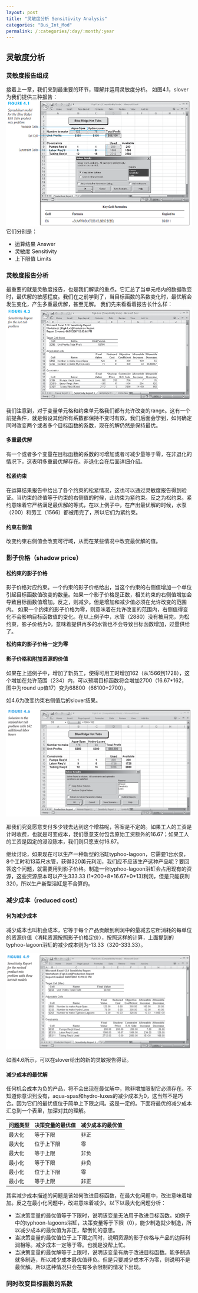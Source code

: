 ```yaml
---
layout: post
title: "灵敏度分析 Sensitivity Analysis"
categories: "Bus_Int_Mod"
permalink: /:categories/:day/:month/:year
---
```

## 灵敏度分析

### 灵敏度报告组成

接着上一章，我们来到最重要的环节，理解并运用灵敏度分析。
如图4.1，slover为我们提供三种报告：
![figure_4.1.png](https://github.com/Frankfsh/learn_datascience_with_me_blog/blob/gh-pages/images/Bus_Int_Mod/figure_4.1.png?raw=true)
它们分别是：

* 运算结果 Answer
* 灵敏度 Sensitivity
* 上下限值 Limits

### 灵敏度报告分析

最重要的就是灵敏度报告，也是我们解读的重点。它汇总了当单元格内的数据改变时，最优解的敏感程度。我们在之前学到了，当目标函数的系数变化时，最优解会发生变化，产生多重最优解，甚至无解。
我们先来看看着报告长什么样：
![figure_4.3.png](https://github.com/Frankfsh/learn_datascience_with_me_blog/blob/gh-pages/images/Bus_Int_Mod/figure_4.3.png?raw=true)

我们注意到，对于变量单元格和约束单元格我们都有允许改变的range。这有一个前提条件，就是假设其他所有系数都保持不变时有效。我们后面会学到，如何确定同时改变两个或者多个目标函数的系数，现在的解仍然是保持最优。

#### 多重最优解

有一个或者多个变量在目标函数的系数的可增加或者可减少量等于零，在非退化的情况下，这表明多重最优解存在。非退化会在后面详细介绍。

#### 松紧约束

在运算结果报告中给出了各个约束的松紧情况，这也可以通过灵敏度报告得到验证。当约束的终值等于约束的右侧值的时候，此约束为紧约束。反之为松约束。紧约意味着它严格满足最优解的等式，在以上例子中，在产出最优解的时候，水泵（200）和劳工（1566）都被用完了，所以它们为紧约束。

#### 约束右侧值

改变约束右侧值会改变可行域，从而在某些情况中改变最优解的值。

### 影子价格（shadow price）

#### 松约束的影子价格

影子价格对应约束。一个约束的影子价格给出，当这个约束的右侧值增加一个单位引起目标函数值改变的数量。如果一个影子价格是正数，相关约束的右侧值增加会导致目标函数值增加。反之，则减少。但是增加和减少值必须在允许改变的范围内。
如果一个约束的影子价格为零，则意味着在允许改变的范围内，右侧值得变化不会影响目标函数值的变化。在以上例子中，水管（2880）没有被用完，为松约束，影子价格为0，意味着提供再多的水管也不会导致目标函数增加，过量供给了。

**松约束的影子价格一定为零**

#### 影子价格和附加资源的价值

如果在上述例子中，增加了新员工，使得可用工时增加162（从1566到1728），这个增加在允许范围（234）内，可以预期目标函数将会增加2700（16.67*162，图中为round up值17）变为68800（66100+2700）。

如4.6为改变约束右侧值后的slover结果。

![figure_4.6.png](https://github.com/Frankfsh/learn_datascience_with_me_blog/blob/gh-pages/images/Bus_Int_Mod/figure_4.6.png?raw=true)



那我们究竟愿意支付多少钱去达到这个增益呢，答案是不定的。如果工人的工资是计时收费，也就是可变成本，我们愿意支付包含原始工资额外的16.67；如果工人的工资是固定的浸没陈本，我们则只愿支付16.67。

继续讨论，如果现在可以生产一种新型的浴缸typhoo-lagoon，它需要1台水泵，8个工时和13英尺水管，获得320美元利润，我们应不应该生产这种产品呢？要回答这个问题，就需要用到影子价格。制造一台typhoo-lagoon浴缸会占用现有的资源，这些资源原本可以产生333.33 (1\*200+8\*16.67+0\*13)利润，但是只能获利320，所以生产新型浴缸是不合算的。

### 减少成本（reduced cost）

#### 何为减少成本

减少成本也叫机会成本，它等于每个产品贡献到利润中的量减去它所消耗的每单位的资源价值（消耗资源按照影子价格定价），按照这样的计算，上面提到的typhoo-lagoon浴缸的减少成本则为-13.33（320-333.33）。

![figure_4.9.png](https://github.com/Frankfsh/learn_datascience_with_me_blog/blob/gh-pages/images/Bus_Int_Mod/figure_4.9.png?raw=true)

如图4.6所示，可以在slover给出的新的灵敏报告得证。

#### 减少成本的最优解

任何机会成本为负的产品，将不会出现在最优解中，除非增加限制它必须存在。不知道你意识到没有，aqua-spas和hydro-luxes的减少成本为0，这当然不是巧合。因为它们的最优值位于简单上下限之间。这是一定的。下面将最优的减少成本汇总到一个表里，加深对其的理解。

| 问题类型 | 决策变量的最优值 | 减少成本的最优值 |
| -------- | ---------------- | ---------------- |
| 最大化   | 等于下限         | 非正             |
| 最大化   | 位于上下限       | 零               |
| 最大化   | 等于上限         | 非负             |
| 最小化   | 等于下限         | 非负             |
| 最小化   | 位于上下限       | 零               |
| 最小化   | 等于上限         | 非正             |

其实减少成本描述的问题是该如何改进目标函数，在最大化问题中，改进意味着增加。反之在最小化问题中，改进意味着减少。以下以最大化问题分析：

* 当决策变量的最优值等于下限时，说明该变量无法用于改进目标函数。如例子中的typhoon-lagoons浴缸，决策变量等于下限（0），能少制造就少制造，所以减少成本的最优值为非正，帮倒忙的意思。
* 当决策变量的最优值位于上下限之间时，说明资源的影子价格与产品的边际利润相等。减少成本一定等于零。也就是没帮上忙。
* 当决策变量的最优解等于上限时，说明该变量有助于改进目标函数。能多制造就多制造，所以减少成本最优值非负。但是只要减少成本不为零，则说明不是最优解。所以这种情况只会在有多余限制的情况下出现。

### 同时改变目标函数的系数
